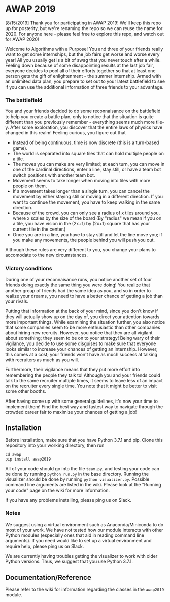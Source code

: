 # AWAP 2019

[8/15/2019] Thank you for participating in AWAP 2019! We'll keep this repo up for posterity, but we're renaming the repo so we can reuse the name for 2020. For anyone here - please feel free to explore this repo, and watch out for AWAP 2020!

Welcome to Algorithms with a Purpose! You and three of your friends really want to get some internships, but the job fairs get worse and worse every year! All you usually get is a bit of swag that you never touch after a while. Feeling down because of some disappointing results at the last job fair, everyone decides to pool all of their efforts together so that at least one person gets the gift of enlightenment - the summer internship. Armed with an unlimited data plan, you prepare to set out to your latest battlefield to see if you can use the additional information of three friends to your advantage. 

### The battlefield
You and your friends decided to do some reconnaisance on the battlefield to help you create a battle plan, only to notice that the situation is quite different than you previously remember - everything seems much more tile-y. After some exploration, you discover that the entire laws of physics have changed in this realm! Feeling curious, you figure out that

* Instead of being continuous, time is now discrete (this is a turn-based game).
* The world is separated into square tiles that can hold multiple people on a tile.
* The moves you can make are very limited; at each turn, you can move in one of the cardinal directions, enter a line, stay still, or have a team bot switch positions with another team bot.
* Movement seems to take longer when moving into tiles with more people on them.
* If a movement takes longer than a single turn, you can cancel the movement by either staying still or moving in a different direction. If you want to continue the movement, you have to keep walking in the same direction.
* Because of the crowd, you can only see a radius of x tiles around you, where x scales by the size of the board (By "radius" we mean if you on a tile, you have vision in the (2x+1) by (2x+1) square that has your current tile in the center.)
* Once you are in a line, you have to stay still and let the line move you; if you make any movements, the people behind you will push you out.

Although these rules are very different to you, you change your plans to accomodate to the new circumstances.

### Victory conditions

During one of your reconnaisance runs, you notice another set of four friends doing exactly the same thing you were doing! You realize that another group of friends had the same idea as you, and so in order to realize your dreams, you need to have a better chance of getting a job than your rivals.

Putting that information at the back of your mind, since you don't know if they will actually show up on the day of, you direct your attention towards more important things. While examining the situation further, you also notice that some companies seem to be more enthusiastic than other companies about hiring new recruits. However, you notice that they are all vigilant about something; they seem to be on to your strategy! Being wary of their vigilance, you decide to use some disguises to make sure that everyone looks similar to increase your chances of getting an internship. However, this comes at a cost; your friends won't have as much success at talking with recruiters as much as you will.

Furthermore, their vigilance means that they put more effort into remembering the people they talk to! Although you and your friends could talk to the same recruiter multiple times, it seems to leave less of an impact on the recruiter every single time. You note that it might be better to visit some other booths.

After having come up with some general guidelines, it's now your time to implement them! Find the best way and fastest way to navigate through the crowded career fair to maximize your chances of getting a job!

## Installation

Before installation, make sure that you have Python 3.7.1 and pip. Clone this repository into your working directory, then run
```
cd awap
pip install awap2019
```
All of your code should go into the file `team.py`, and testing your code can be done by running `python run.py` in the base directory. Running the visualizer should be done by running `python visualizer.py`. Possible command line arguments are listed in the wiki. Please look at the "Running your code" page on the wiki for more information.

If you have any problems installing, please ping us on Slack.

### Notes
We suggest using a virtual environment such as Anaconda/Miniconda to do most of your work. We have not tested how our module interacts with other Python modules (especially ones that aid in reading command line arguments). If you need would like to set up a virtual environment and require help, please ping us on Slack.

We are currently having troubles getting the visualizer to work with older Python versions. Thus, we suggest that you use Python 3.7.1.

## Documentation/Reference
Please refer to the wiki for information regarding the classes in the `awap2019` module.
